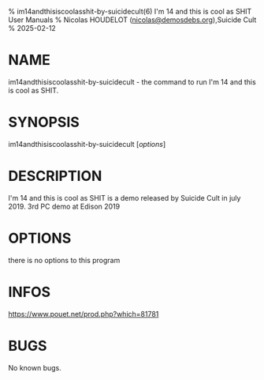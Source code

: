 % im14andthisiscoolasshit-by-suicidecult(6) I'm 14 and this is cool as SHIT User Manuals
% Nicolas HOUDELOT (nicolas@demosdebs.org),Suicide Cult
% 2025-02-12

# NAME
im14andthisiscoolasshit-by-suicidecult - the command to run I'm 14 and this is cool as SHIT.

# SYNOPSIS
im14andthisiscoolasshit-by-suicidecult [*options*]

# DESCRIPTION
I'm 14 and this is cool as SHIT is a demo released by Suicide Cult in july 2019.
3rd PC demo at Edison 2019

# OPTIONS
there is no options to this program

# INFOS
https://www.pouet.net/prod.php?which=81781

# BUGS
No known bugs.
